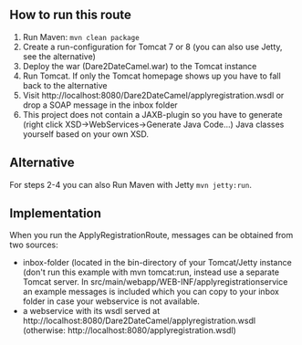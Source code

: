 How to run this route
---------------------
1. Run Maven: ```mvn clean package```
2. Create a run-configuration for Tomcat 7 or 8 (you can also use Jetty, see the alternative)
3. Deploy the war (Dare2DateCamel.war) to the Tomcat instance
4. Run Tomcat. If only the Tomcat homepage shows up you have to fall back to the alternative 
5. Visit http://localhost:8080/Dare2DateCamel/applyregistration.wsdl or drop a SOAP message in the inbox folder
6. This project does not contain a JAXB-plugin so you have to generate (right click XSD->WebServices->Generate Java Code...) Java classes yourself based on your own XSD.

Alternative
-----------
For steps 2-4 you can also Run Maven with Jetty ```mvn jetty:run```. 

Implementation
--------------
When you run the ApplyRegistrationRoute, messages can be obtained from two sources:
* inbox-folder (located in the bin-directory of your Tomcat/Jetty instance (don't run this example with mvn tomcat:run, instead use a separate Tomcat server. In src/main/webapp/WEB-INF/applyregistrationservice an example messages is included which
 you can copy to your inbox folder in case your webservice is not available.
* a webservice with its wsdl served at http://localhost:8080/Dare2DateCamel/applyregistration.wsdl
 (otherwise: http://localhost:8080/applyregistration.wsdl)
